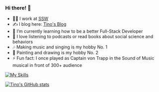 ### Hi there! 👋 

- 👨‍💻 I work at [SSW](https://ssw.com.au)
- ✍️ I blog here: [Tino's Blog](https://tinoliu.com/)
- 🤔 I’m currently learning how to be a better Full-Stack Developer
- 💭 I love listening to podcasts or read books about social science and behaviors
- 🎶 Making music and singing is my hobby No. 1
- 🎨 Painting and drawing is my hobby No. 2
- ⚡ Fun fact: I once played as Captain von Trapp in the Sound of Music musical in front of 300+ audience

[![My Skills](https://skillicons.dev/icons?i=react,nextjs,angular,ts,js,css,styledcomponents,tailwind,jest,vercel,vscode,git)](https://skillicons.dev)

[![Tino's GitHub stats](https://github-readme-stats.vercel.app/api?username=SpookyBoogy2016)](https://github.com/anuraghazra/github-readme-stats)
